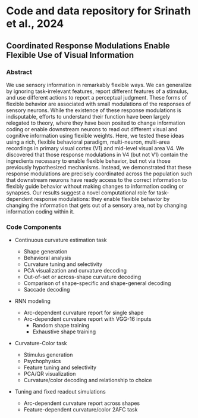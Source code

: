 # Code and data repository for Srinath et al., 2024

## Coordinated Response Modulations Enable Flexible Use of Visual Information

### Abstract
We use sensory information in remarkably flexible ways. We can generalize by ignoring task-irrelevant features, report different features of a stimulus, and use different actions to report a perceptual judgment. These forms of flexible behavior are associated with small modulations of the responses of sensory neurons. While the existence of these response modulations is indisputable, efforts to understand their function have been largely relegated to theory, where they have been posited to change information coding or enable downstream neurons to read out different visual and cognitive information using flexible weights. Here, we tested these ideas using a rich, flexible behavioral paradigm, multi-neuron, multi-area recordings in primary visual cortex (V1) and mid-level visual area V4. We discovered that those response modulations in V4 (but not V1) contain the ingredients necessary to enable flexible behavior, but not via those previously hypothesized mechanisms. Instead, we demonstrated that these response modulations are precisely coordinated across the population such that downstream neurons have ready access to the correct information to flexibly guide behavior without making changes to information coding or synapses. Our results suggest a novel computational role for task-dependent response modulations: they enable flexible behavior by changing the information that gets out of a sensory area, not by changing information coding within it. 

### Code Components
- Continuous curvature estimation task
    - Shape generation
    - Behavioral analysis
    - Curvature tuning and selectivity
    - PCA visualization and curvature decoding
    - Out-of-set or across-shape curvature decoding
    - Comparison of shape-specific and shape-general decoding
    - Saccade decoding

- RNN modeling
    - Arc-dependent curvature report for single shape
    - Arc-dependent curvature report with VGG-16 inputs
        - Random shape training
        - Exhaustive shape training

- Curvature-Color task
    - Stimulus generation
    - Psychophysics
    - Feature tuning and selectivity
    - PCA/QR visualization
    - Curvature/color decoding and relationship to choice

- Tuning and fixed readout simulations
    - Arc-dependent curvature report across shapes
    - Feature-dependent curvature/color 2AFC task
